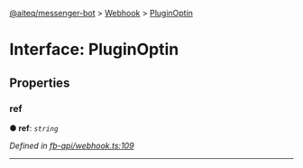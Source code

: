 [@aiteq/messenger-bot](../README.md) > [Webhook](../modules/webhook.md) > [PluginOptin](../interfaces/webhook.pluginoptin.md)



# Interface: PluginOptin


## Properties
<a id="ref"></a>

###  ref

**●  ref**:  *`string`* 

*Defined in [fb-api/webhook.ts:109](https://github.com/aiteq/messenger-bot/blob/a540dbb/src/fb-api/webhook.ts#L109)*





___


